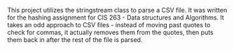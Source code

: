 This project utilizes the stringstream class to parse a CSV file. It was written for the hashing assignment for CIS 263 - Data structures and Algorithms.
It takes an odd approach to CSV files - instead of moving past quotes to check for commas, it actually removes them from the quotes, then puts them back in after the rest of the file is parsed.

